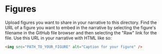 # Figures

Upload figures you want to share in your narrative to this directory.
Find the URL of a figure you want to embed in the narrative by selecting the figure's filename in the GitHub file browser and then selecting the "Raw" link for the file.
Use this URL in your narrative with HTML like so:

```html
<img src="PATH_TO_YOUR_FIGURE" alt="Caption for your figure" />
```
